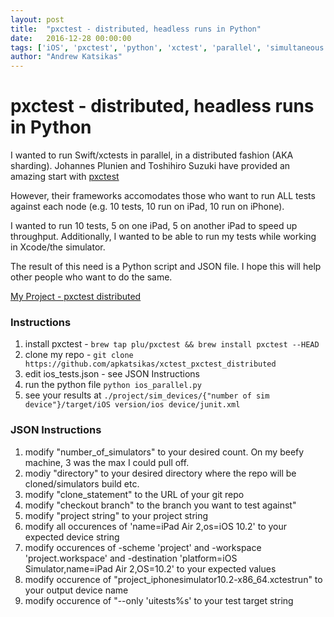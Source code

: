 ```yaml
---
layout: post
title:  "pxctest - distributed, headless runs in Python"
date:   2016-12-28 00:00:00
tags: ['iOS', 'pxctest', 'python', 'xctest', 'parallel', 'simultaneous', 'tests', 'test', 'testing', 'ui', 'simulators', 'swift', 'distributed']
author: "Andrew Katsikas"
---
```


# pxctest - distributed, headless runs in Python

I wanted to run Swift/xctests in parallel, in a distributed fashion (AKA sharding). Johannes Plunien and Toshihiro Suzuki have provided an amazing start with [pxctest](https://github.com/plu/pxctest) 

However, their frameworks accomodates those who want to run ALL tests against each node (e.g. 10 tests, 10 run on iPad, 10 run on iPhone).

I wanted to run 10 tests, 5 on one iPad, 5 on another iPad to speed up throughput. Additionally, I wanted to be able to run my tests while working in Xcode/the simulator.

The result of this need is a Python script and JSON file. I hope this will help other people who want to do the same.

[My Project - pxctest distributed](https://github.com/apkatsikas/xctest_pxctest_distributed)

### Instructions
1. install pxctest - ``brew tap plu/pxctest && brew install pxctest --HEAD``
2. clone my repo - ``git clone https://github.com/apkatsikas/xctest_pxctest_distributed ``
3. edit ios_tests.json - see JSON Instructions
4. run the python file ``python ios_parallel.py``
5. see your results at ``./project/sim_devices/{"number of sim device"}/target/iOS version/ios device/junit.xml``

### JSON Instructions
1. modify "number_of_simulators" to your desired count. On my beefy machine, 3 was the max I could pull off.
2. modiy "directory" to your desired directory where the repo will be cloned/simulators build etc.
3. modify "clone_statement" to the URL of your git repo
4. modify "checkout branch" to the branch you want to test against"
5. modify "project string" to your project string
6. modify all occurences of 'name=iPad Air 2,os=iOS 10.2' to your expected device string
7. modify occurences of -scheme 'project' and -workspace 'project.workspace' and -destination 'platform=iOS Simulator,name=iPad Air 2,OS=10.2' to your expected values
8. modify occurence of \"project_iphonesimulator10.2-x86_64.xctestrun\" to your output device name
9. modify occurence of "--only 'uitests%s' to your test target string
